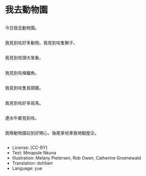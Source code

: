 # 我去動物園

##
今日我去動物園。

##
我見到咗好多動物。我見到咗隻獅子。

##
我見到咗頭大笨象。

##
我見到咗條鱷魚。

##
我見到咗隻長頸鹿。

##
我見到咗好多斑馬。

##
連水牛都見到咗。

##
我喺動物園玩到好開心，後尾爹地車我哋翻屋企。

##
* License: [CC-BY]
* Text: Mmapule Nkuna
* Illustration: Melany Pietersen, Rob Owen, Catherine Groenewald
* Translation: dohliam
* Language: yue
